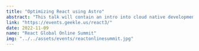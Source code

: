 ```yaml
---
title: "Optimizing React using Astro"
abstract: "This talk will contain an intro into cloud native development, using React (and Astro) & Google Cloud Platform. We’ll go deeper into what cloud native development means, how to build, deploy a serverless web application with Docker, Cloud Run or a static bucket. No upfront knowledge required!"
link: "https://events.geekle.us/react3/"
date: 2022-11-09
name: "React Global Online Summit"
img: "../../assets/events/reactonlinesummit.jpg"
---
```

